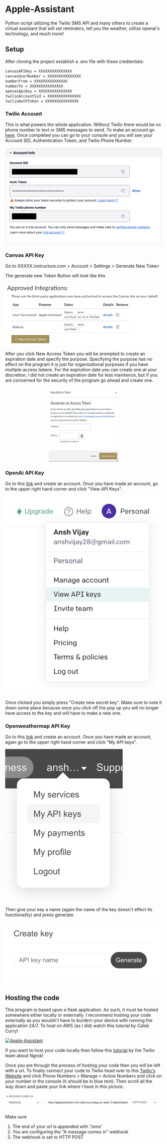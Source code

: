 # Apple-Assistant

Python script utilizing the Twilio SMS API and many others to create a virtual assistant that will set reminders, tell you the weather, utilize openai's technology, and much more!

## Setup

After cloning the project establish a .env file with these credientials: 
```
canvasAPIKey = XXXXXXXXXXXXXXX
canvasUserNumber = XXXXXXXXXXXXXXX
numberFrom = XXXXXXXXXXXXXXX
numberTo = XXXXXXXXXXXXXXX
openaiApiKey = XXXXXXXXXXXXXXX
twilioAccountSid = XXXXXXXXXXXXXXX
twilioAuthToken = XXXXXXXXXXXXXXX
```
### Twilio Account
This is what powers the whole application. Without Twilio there would be no phone number to text or SMS messages to send. To make an account go [here](https://www.twilio.com/). Once completed you can go to your console and you will see your Account SID, Authentication Token, and Twilio Phone Number.  

![Twilio Account Info](/pictures/Twilio_Account_Information.png?raw=true "Account Credentials")

### Canvas API Key
Go to XXXXX.instructure.com > Account > Settings > Generate New Token  

The generate new Token Button will look like this  

![New Canvas Token Picture](/pictures/New_Access_Token.png?raw=true "New Access Token")  
  
 After you click New Access Token you will be prompted to create an expiration date and specify the purpose. Specifying the purpose has no effect on the program it is just for organizational purposes if you have multiple access tokens. For the expiration date you can create one at your discretion, I did not create an expiration date for less maintence, but if you are concerned for the security of the program go ahead and create one.
 
<p align = "center">
    <img width = "225" height = "237.5" src = "https://github.com/anshvijay28/Apple-Assistant/blob/main/pictures/Generate_Token.png">
</p>



### OpenAi API Key  
Go to this [link](https://openai.com/api/) and create an account. Once you have made an account, go to the upper right hand corner and click "View API Keys". 

![View API Keys](/pictures/OpenAI_View_Keys.png?raw=true "View Keys")  

Once clicked you simply press "Create new secret key". Make sure to note it down some place because once you click off the pop up you will no longer have access to the key and will have to make a new one.  

### Openweathermap API Key  
Go to this [link](https://openweathermap.org/api) and create an account. Once you have made an account, again go to the upper right hand corner and click "My API keys".  

![My API Keys](/pictures/Manage_openweathermap_key.png?raw=true "My Keys")  

Then give your key a name (again the name of the key doesn't effect its functionality) and press generate.  

![Generate Openweathermapkey](/pictures/Generate_openweathermap_key.png?raw=true "Generate Key")  

## Hosting the code  
This program is based upon a flask application. As such, it must be hosted somewhere either locally or externally. I recommend hosting your code externally as you wouldn't have to burdern your device with running the application 24/7. To host on AWS (as I did) watch this tutorial by Caleb Curry! 

[![Apple-Assistant](https://img.youtube.com/vi/4tDjVFbi31o/0/jpg)](https://www.youtube.com/watch?v=4tDjVFbi31o)  

If you want to host your code locally then follow this [tutorial](https://www.twilio.com/docs/usage/tutorials/how-to-set-up-your-python-and-flask-development-environment#create-a-simple-flask-application) by the Twilio team about Ngrok!  

Once you are through the process of hosting your code then you will be left with a url. To finally connect your code to Twilio head over to this [Twilio's Website](https://console.twilio.com/) and click Phone Numbers > Manage > Active Numbers and click on your number in the console (it should be in blue text). Then scroll all the way down and paste your link where I have in this picture.  

![Twilio Webhook](/pictures/Twilio_Webhook.png?raw=true "Configure Webhook")
  
Make sure
1. The end of your url is appended with '/sms'
2. You are configuring the "A message comes in" webhook
3. The webhook is set to HTTP POST 
